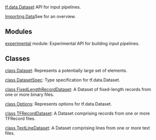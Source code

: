 [tf.data.Dataset](https://www.tensorflow.org/api_docs/python/tf/data/Dataset) API for input pipelines.

[Importing Data](https://tensorflow.org/guide/datasets)See  for an overview.

## Modules
[experimental](https://www.tensorflow.org/api_docs/python/tf/compat/v2/data/experimental) module: Experimental API for building input pipelines.

## Classes
[class Dataset](https://www.tensorflow.org/api_docs/python/tf/data/Dataset): Represents a potentially large set of elements.

[class DatasetSpec](https://www.tensorflow.org/api_docs/python/tf/data/DatasetSpec): Type specification for tf.data.Dataset.

[class FixedLengthRecordDataset](https://www.tensorflow.org/api_docs/python/tf/data/FixedLengthRecordDataset): A Dataset of fixed-length records from one or more binary files.

[class Options](https://www.tensorflow.org/api_docs/python/tf/data/Options): Represents options for tf.data.Dataset.

[class TFRecordDataset](https://www.tensorflow.org/api_docs/python/tf/data/TFRecordDataset): A Dataset comprising records from one or more TFRecord files.

[class TextLineDataset](https://www.tensorflow.org/api_docs/python/tf/data/TextLineDataset): A Dataset comprising lines from one or more text files.

